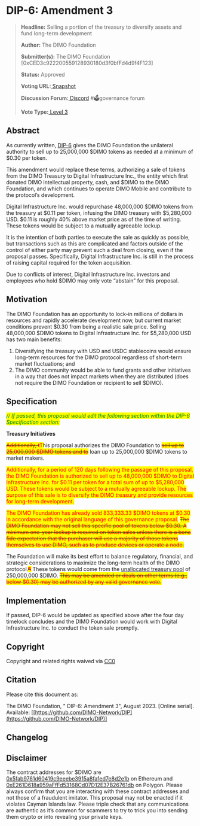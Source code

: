 # DIP-6: Amendment 3

> **Headline:** Selling a portion of the treasury to diversify assets and fund long-term development
>
> **Author:** The DIMO Foundation
>
> **Submitter(s):** The DIMO Foundation \[0xCED3c922200559128930180d3f0bfFd4d9f4F123]
>
> **Status:** Approved
>
> **Voting URL:**[ ](https://snapshot.org/#/dimo.eth/proposal/0x74f67d2da46e74e190063932f7b6a27fdafc7fa368ee5a275335db3a9e666499)[Snapshot](https://snapshot.org/#/dimo.eth/proposal/0x30f45b0635a006a5339403ec2fe5a7e59ba312323acc2cff01ae167824c0f795)
>
> **Discussion Forum:**[ Discord](https://chat.dimo.zone/) #🗳️governance forum
>
> **Vote Type:**[ Level 3](https://docs.dimo.zone/governance/dip1#voting-protocol)

## Abstract

As currently written, [DIP-6](https://docs.dimo.zone/governance/dip6) gives the DIMO Foundation the unilateral authority to sell up to 25,000,000 $DIMO tokens as needed at a minimum of $0.30 per token.

This amendment would replace these terms, authorizing a sale of tokens from the DIMO Treasury to Digital Infrastructure Inc., the entity which first donated DIMO intellectual property, cash, and $DIMO to the DIMO Foundation, and which continues to operate DIMO Mobile and contribute to the protocol’s development.&#x20;

Digital Infrastructure Inc. would repurchase 48,000,000 $DIMO tokens from the treasury at $0.11 per token, infusing the DIMO treasury with $5,280,000 USD. $0.11 is roughly 40% above market price as of the time of writing. These tokens would be subject to a mutually agreeable lockup.

It is the intention of both parties to execute the sale as quickly as possible, but transactions such as this are complicated and factors outside of the control of either party may prevent such a deal from closing, even if the proposal passes. Specifically, Digital Infrastructure Inc. is still in the process of raising capital required for the token acquisition.

Due to conflicts of interest, Digital Infrastructure Inc. investors and employees who hold $DIMO may only vote “abstain” for this proposal.

## Motivation

The DIMO Foundation has an opportunity to lock-in millions of dollars in resources and rapidly accelerate development now, but current market conditions prevent $0.30 from being a realistic sale price. Selling 48,000,000 $DIMO tokens to Digital Infrastructure Inc. for $5,280,000 USD has two main benefits:

1. Diversifying the treasury with USD and USDC stablecoins would ensure long-term resources for the DIMO protocol regardless of short-term market fluctuations; and
2. The DIMO community would be able to fund grants and other initiatives in a way that does not impact markets when they are distributed (does not require the DIMO Foundation or recipient to sell $DIMO).

## Specification

_<mark style="color:green;">// If passed, this proposal would edit the following section within the DIP-6 Specification section:</mark>_&#x20;

**Treasury Initiatives**

~~<mark style="color:red;">Additionally, t</mark>~~<mark style="color:red;">T</mark>his proposal authorizes the DIMO Foundation to ~~<mark style="color:red;">sell up to 25,000,000 $DIMO tokens and to</mark>~~ loan up to 25,000,000 $DIMO tokens to market makers.

<mark style="color:red;">Additionally, for a period of 120 days following the passage of this proposal, the DIMO Foundation is authorized to sell up to 48,000,000 $DIMO to Digital Infrastructure Inc. for $0.11 per token for a total sum of up to $5,280,000 USD. These tokens would be subject to a mutually agreeable lockup. The purpose of this sale is to diversify the DIMO treasury and provide resources for long-term development.</mark>&#x20;

<mark style="color:red;">The DIMO Foundation has already sold 833,333.33 $DIMO tokens at $0.30 in accordance with the original language of this governance proposal.</mark> ~~<mark style="color:red;">The DIMO Foundation may not sell this specific pool of tokens below $0.30. A minimum one-year lockup is required on token sales unless there is a bona fide expectation that the purchaser will use a majority of those tokens themselves to use DIMO, such as to produce devices or operate a node.</mark>~~

The Foundation will make its best effort to balance regulatory, financial, and strategic considerations to maximize the long-term health of the DIMO protocol.~~<mark style="color:red;">¶</mark>~~ These tokens would come from the [unallocated treasury pool](https://docs.dimo.zone/overview/dimotoken/token-details-and-distribution) of 250,000,000 $DIMO. ~~<mark style="color:red;">This may be amended or deals on other terms (e.g., below $0.30) may be authorized by any valid governance vote.</mark>~~

## Implementation

If passed, DIP-6 would be updated as specified above after the four day timelock concludes and the DIMO Foundation would work with Digital Infrastructure Inc. to conduct the token sale promptly.

## **Copyright**

Copyright and related rights waived via [CC0](https://creativecommons.org/publicdomain/zero/1.0)

## Citation

Please cite this document as:

The DIMO Foundation, " DIP-6: Amendment 3", August 2023. \[Online serial]. Available: \[[https://github.com/DIMO-Network/DIP](https://github.com/DIMO-Network/DIP)]

## Changelog

## Disclaimer

The contract addresses for $DIMO are [0x5fab9761d60419c9eeebe3915a8fa1ed7e8d2e1b](https://etherscan.io/token/0x5fab9761d60419c9eeebe3915a8fa1ed7e8d2e1b) on Ethereum and [0xE261D618a959aFfFd53168Cd07D12E37B26761db](https://polygonscan.com/token/0xE261D618a959aFfFd53168Cd07D12E37B26761db) on Polygon. Please always confirm that you are interacting with these contract addresses and not those of a fraudulent imitator. This proposal may not be enacted if it violates Cayman Islands law. Please triple check that any communications are authentic as it’s common for scammers to try to trick you into sending them crypto or into revealing your private keys.
